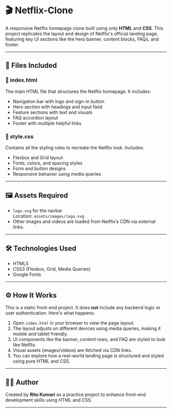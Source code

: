 # 🎬 Netflix-Clone

A responsive Netflix homepage clone built using only **HTML** and **CSS**. This project replicates the layout and design of Netflix's official landing page, featuring key UI sections like the hero banner, content blocks, FAQs, and footer.

---

## 📁 Files Included

### 📄 index.html  
The main HTML file that structures the Netflix homepage. It includes:
- Navigation bar with logo and sign-in button
- Hero section with headings and input field
- Feature sections with text and visuals
- FAQ accordion layout
- Footer with multiple helpful links

### 🎨 style.css  
Contains all the styling rules to recreate the Netflix look. Includes:
- Flexbox and Grid layout
- Fonts, colors, and spacing styles
- Form and button designs
- Responsive behavior using media queries

---

## 🖼️ Assets Required

- `logo.svg` for the navbar  
  Location: `assets/images/logo.svg`
- Other images and videos are loaded from Netflix’s CDN via external links.

---

## 🛠️ Technologies Used

- HTML5  
- CSS3 (Flexbox, Grid, Media Queries)  
- Google Fonts

---

## ⚙️ How It Works

This is a static front-end project. It does **not** include any backend logic or user authentication. Here's what happens:

1. Open `index.html` in your browser to view the page layout.
2. The layout adjusts on different devices using media queries, making it mobile and tablet friendly.
3. UI components like the banner, content rows, and FAQ are styled to look like Netflix.
4. Visual assets (images/videos) are fetched via CDN links.
5. You can explore how a real-world landing page is structured and styled using pure HTML and CSS.

---

## 👩‍💻 Author

Created by **Ritu Kumari** as a practice project to enhance front-end development skills using HTML and CSS.

---




